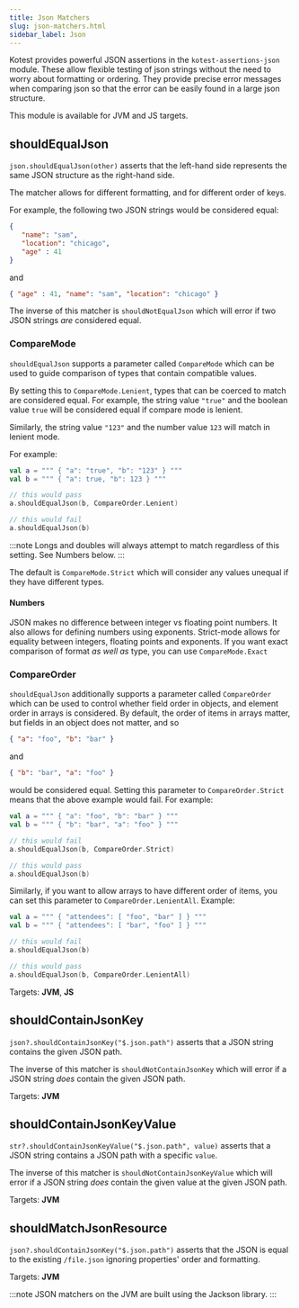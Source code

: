```yaml
---
title: Json Matchers
slug: json-matchers.html
sidebar_label: Json
---
```


Kotest provides powerful JSON assertions in the `kotest-assertions-json` module.
These allow flexible testing of json strings without the need to worry about formatting or ordering.
They provide precise error messages when comparing json so that the error can be easily found in a large json structure.

This module is available for JVM and JS targets.

## shouldEqualJson

`json.shouldEqualJson(other)` asserts that the left-hand side represents the same
JSON structure as the right-hand side.

The matcher allows for different formatting, and for different order of keys.

For example, the following two JSON strings would be considered equal:

```json
{
   "name": "sam",
   "location": "chicago",
   "age" : 41
}
```

and

```json
{ "age" : 41, "name": "sam", "location": "chicago" }
```

The inverse of this matcher is `shouldNotEqualJson` which will error if two JSON strings
_are_ considered equal.

### CompareMode

`shouldEqualJson` supports a parameter called `CompareMode` which can be used to guide comparison of types that contain
compatible values.

By setting this to `CompareMode.Lenient`, types that can be coerced to match are considered equal. For example,
the string value `"true"` and the boolean value `true` will be considered equal if compare mode is lenient.

Similarly, the string value `"123"` and the number value `123` will match in lenient mode.

For example:

```kotlin
val a = """ { "a": "true", "b": "123" } """
val b = """ { "a": true, "b": 123 } """

// this would pass
a.shouldEqualJson(b, CompareOrder.Lenient)

// this would fail
a.shouldEqualJson(b)
```

:::note
Longs and doubles will always attempt to match regardless of this setting. See Numbers below.
:::

The default is `CompareMode.Strict` which will consider any values unequal if they have different types.

#### Numbers
JSON makes no difference between integer vs floating point numbers. It also allows for defining numbers using exponents.
Strict-mode allows for equality between integers, floating points and exponents. If you want exact comparison of format
_as well as_ type, you can use `CompareMode.Exact`


### CompareOrder

`shouldEqualJson` additionally supports a parameter called `CompareOrder` which can be used to control whether field order in objects, and element order in arrays is considered. By default, the order of items in arrays matter, but fields in an object does not matter, and so

```json
{ "a": "foo", "b": "bar" }
```

and

```json
{ "b": "bar", "a": "foo" }
```

would be considered equal. Setting this parameter to `CompareOrder.Strict` means that the above example would fail. For example:

```kotlin
val a = """ { "a": "foo", "b": "bar" } """
val b = """ { "b": "bar", "a": "foo" } """

// this would fail
a.shouldEqualJson(b, CompareOrder.Strict)

// this would pass
a.shouldEqualJson(b)
```

Similarly, if you want to allow arrays to have different order of items, you can set this parameter to `CompareOrder.LenientAll`. Example:

```kotlin
val a = """ { "attendees": [ "foo", "bar" ] } """
val b = """ { "attendees": [ "bar", "foo" ] } """

// this would fail
a.shouldEqualJson(b)

// this would pass
a.shouldEqualJson(b, CompareOrder.LenientAll)
```

Targets: **JVM**, **JS**

## shouldContainJsonKey

`json?.shouldContainJsonKey("$.json.path")` asserts that a JSON string contains the given JSON path.

The inverse of this matcher is `shouldNotContainJsonKey` which will error if a JSON string _does_ contain the given JSON path.

Targets: **JVM**

## shouldContainJsonKeyValue

`str?.shouldContainJsonKeyValue("$.json.path", value)` asserts that a JSON string contains a JSON path with a specific `value`.

The inverse of this matcher is `shouldNotContainJsonKeyValue` which will error if a JSON string _does_ contain the given value at the given JSON path.

Targets: **JVM**

## shouldMatchJsonResource

`json?.shouldContainJsonKey("$.json.path")` asserts that the JSON is equal to the existing `/file.json` ignoring properties' order and formatting.

Targets: **JVM**

:::note
JSON matchers on the JVM are built using the Jackson library.
:::

